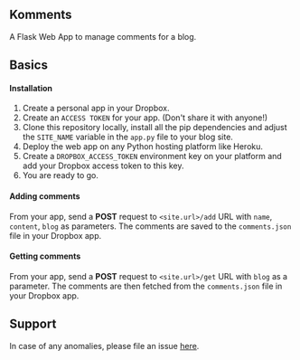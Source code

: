 ## Komments

A Flask Web App to manage comments for a blog.

## Basics

#### Installation

1. Create a personal app in your Dropbox.
2. Create an `ACCESS TOKEN` for your app. (Don't share it with anyone!)
3. Clone this repository locally, install all the pip dependencies and adjust the `SITE_NAME` variable in the `app.py` file to your blog site.
4. Deploy the web app on any Python hosting platform like Heroku.
5. Create a `DROPBOX_ACCESS_TOKEN` environment key on your platform and add your Dropbox access token to this key.
6. You are ready to go.

#### Adding comments

From your app, send a **POST** request to `<site.url>/add` URL with `name`, `content`, `blog` as parameters. The comments are saved to the `comments.json` file in your Dropbox app.

#### Getting comments

From your app, send a **POST** request to `<site.url>/get` URL with `blog` as a parameter. The comments are then fetched from the `comments.json` file in your Dropbox app.

## Support

In case of any anomalies, please file an issue [here](https://github.com/ravgeetdhillon/komments/issues).
